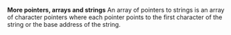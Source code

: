 **More pointers, arrays and strings**
An array of pointers to strings is an array of character pointers where each pointer points to the first character of the string or the base address of the string.
